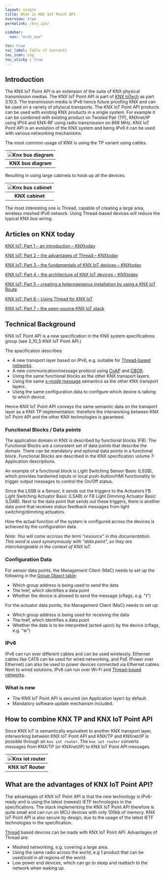 ```yaml
---
layout: single
title: What is KNX IoT Point API
overview: true
permalink: /knx_ipa/

sidebar:
  nav: "arch_nav"

toc: true
toc_label: Table of Contents
toc_icon: cog
toc_sticky : true
---
```


## Introduction

The KNX IoT Point API is an extension of the suite of KNX physical transmission medias.
The KNX IoT Point API is part of [KNX IoTech](https://www.knx-iotech.org/) as part 3.10.5.
The transmission media is IPv6 hence future proofing KNX and can be used on a variety of phyiscal transports.
The KNX IoT Point API products can be used with existing KNX products in a single system.
For example it can be combined with existing product on Twisted Pair (TP), KNXnet/IP using IPV4 and KNX-RF using radio transmission on 868 MHz.
KNX IoT Point API is an evolution of the KNX system and being IPv6 it can be used with various networking mechanisms.

The most common usage of KNX is using the TP variant using cables.

| ![Knx bus diagram ](/assets/images/OIP.jpg) |
|:--:|
| <b>KNX bus diagram</b>|

Resulting in using large cabinets to hook up all the devices.

| ![Knx bus cabinet ](/assets/images/knx-cabinet.jpg) |
|:--:|
| <b>KNX cabinet</b>|

The most interesting one is Thread, capable of creating a large area, wireless meshed IPv6 network.
Using Thread-based devices will reduce the typical KNX bus wiring.


## Articles on KNX today

[KNX IoT: Part 1 – an introduction – KNXtoday](https://www.knxtoday.com/2023/01/45274/knx-iot-part-1-an-introduction.html)

[KNX IoT: Part 2 – the advantages of Thread – KNXtoday](https://www.knxtoday.com/2023/03/46100/knx-iot-part-2-the-advantages-of-thread.html)

[KNX IoT: Part 3 – the fundamentals of KNX IoT devices – KNXtoday](https://www.knxtoday.com/2023/04/46408/knx-iot-part-3-the-fundamentals-of-knx-iot-devices.html)

[KNX IoT: Part 4 – the architecture of KNX IoT devices – KNXtoday](https://www.knxtoday.com/2023/05/46612/knx-iot-part-4-the-architecture-of-knx-iot-devices.html)

[KNX IoT: Part 5 – creating a heterogeneous installation by using a KNX IoT Route](https://www.knxtoday.com/2023/07/47514/knx-iot-part-5-creating-a-heterogeneous-installation-by-using-a-knx-iot-router.html)

[KNX IoT: Part 6 – Using Thread for KNX IoT](https://www.knxtoday.com/2023/09/47995/knx-iot-part-6-using-thread-for-knx-iot.html)

[KNX IoT: Part 7 – the open-source KNX IoT stack](https://www.knxtoday.com/2023/11/48537/knx-iot-part-7-the-open-source-knx-iot-stack.html)

## Technical Background

KNX IoT Point API is a new specification in the KNX system specifications group (see 3_10_5 KNX IoT Point API.)

The specification describes:

- A new transport layer based on IPv6, e.g. suitable for [Thread-based networks](https://www.threadgroup.org/).
- A new communication/message protocol using [CoAP](https://www.rfc-editor.org/rfc/rfc7252) and [CBOR](https://www.rfc-editor.org/rfc/rfc8949.html).
- Using the same functional blocks as the other KNX transport layers.
- Using the same [s-mode message](architecture-smode.md) semantics as the other KNX transport layers.
- Using the same configuration data to configure which device is talking to which device.

Hence KNX IoT Point API conveys the same semantic data on the transport layer as a KNX TP implementation.
therefore the interworking between KNX IoT Point API and the other KNX technologies is garanteed.

### Functional Blocks / Data points

The application domain in KNX is described by functional blocks (FB). The Functional Blocks are a consistent set of data points that describe the domain.
There can be mandatory and optional data points in a functional block.
Functional Blocks are described in the KNX specification volume 7: Application descriptions.

An example of a functional block is Light Switching Sensor Basic (LSSB), which provides hardwired inputs or local push-button/HMI functionality to trigger output messages to control the On/Off status.

Since the LSSB is a Sensor, it sends out the triggers to the Actuators FB Light Switching Actuator Basic (LSAB) or FB Light Dimming Actuator Basic (LDAB).
Next to the data point that sends out these triggers, there is another data point that receives status feedback messages from light switching/dimming actuators.

How the actual function of the system is configured across the devices is achieved by the configuration data.

_Note: You will come accross the term "resource" in this documentation. This word is used synonymously with "data point", so they are interchangeable in the context of KNX IoT._


### Configuration Data

For sensor data points, the Management Client (MaC) needs to set up the following in the [Group Object table](gs_knx_config.md#group-object-table):

- Which group address is being used to send the data
- The href, which identifies a data point
- Whether the device is allowed to send the message (cflags, e.g. "t")

For the actuator data points, the Management Client (MaC) needs to set up:

- Which group address is being used for receiving the data
- The href, which identifies a data point
- Whether the data is to be interpreted (acted upon) by the device (cflags, e.g. "w")

### IPv6

IPv6 can run over different cables and can be used wirelessly.
Ethernet cables like CAT6 can be used for wired networking, and PoE (Power over Ethernet) can also be used to power devices connected via Ethernet cables.
Next to wired solutions, IPv6 can run over Wi-Fi and [Thread-based networks](https://www.threadgroup.org/).

### What is new

- The KNX IoT Point API is secured (on Application layer) by default.
- Mandatory software update mechanism included.

## How to combine KNX TP and KNX IoT Point API

Since KNX IoT is semantically equivalent to another KNX transport layer, interworking between KNX IoT Point API and KNX/TP and KNXnet/IP is possible through an `knx iot router`.
The `knx iot router` converts messages from KNX/TP (or KNXnet/IP) to KNX IoT Point API messages.

| ![Knx iot router ](/assets/images/iot-router.jpg) |
|:--:|
| <b>KNX IoT Router</b>|

## What are the advantages of KNX IoT Point API?

The advantages of KNX IoT Point API is that the new technology is IPv6-ready and is using the latest (newest) IETF technologies in the specifications.
The stack implementing the KNX IoT Point API therefore is quite small and can run on MCU devices with only 100kb of memory.
KNX IoT Point API is also secure by design, due to the usage of the latest IETF technologies in the specification.

[Thread](https://www.threadgroup.org/) based devices can be made with KNX IoT Point API.
Advantages of Thread are:

- Meshed networking, e.g. covering a large area.
- Using the same radio across the world, e.g 1 product that can be used/sold in all regions of the world.
- Low power end devices, which can go to sleep and reattach to the network when waking up.
